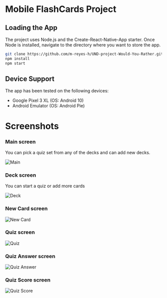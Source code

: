 # Mobile FlashCards Project

## Loading the App

The project uses Node.js and the Create-React-Native-App starter. Once Node is installed, navigate to the directory where you want to store the app.

```bash
git clone https://github.com/m-reyes-h/UND-project-Would-You-Rather.git
npm install
npm start
```

## Device Support

The app has been tested on the following devices:
* Google Pixel 3 XL (OS: Android 10)
* Android Emulator (OS: Android Pie)

# Screenshots

### Main screen

You can pick a quiz set from any of the decks and can add new decks.

![](./screens/main.png "Main")

### Deck screen

You can start a quiz or add more cards

![](./screens/deck.png "Deck")

### New Card screen

![](./screens/new-card.png "New Card")

### Quiz screen

![](./screens/quiz.png "Quiz")

### Quiz Answer screen

![](./screens/quiz-answer.png "Quiz Answer")

### Quiz Score screen

![](./screens/quiz-score.png "Quiz Score")